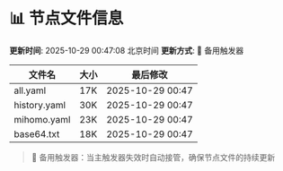 # 📊 节点文件信息

**更新时间**: 2025-10-29 00:47:08 北京时间
**更新方式**: 🔄 备用触发器

| 文件名 | 大小 | 最后修改 |
|--------|------|----------|
| all.yaml | 17K | 2025-10-29 00:47 |
| history.yaml | 30K | 2025-10-29 00:47 |
| mihomo.yaml | 23K | 2025-10-29 00:47 |
| base64.txt | 18K | 2025-10-29 00:47 |

> 🔄 备用触发器：当主触发器失效时自动接管，确保节点文件的持续更新
